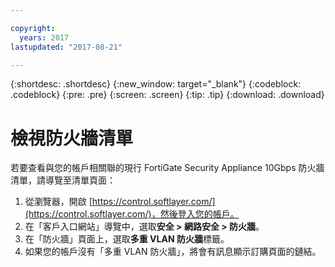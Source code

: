 ```yaml
---

copyright:
  years: 2017
lastupdated: "2017-08-21"

---
```


{:shortdesc: .shortdesc}
{:new_window: target="_blank"}
{:codeblock: .codeblock}
{:pre: .pre}
{:screen: .screen}
{:tip: .tip}
{:download: .download}

# 檢視防火牆清單
若要查看與您的帳戶相關聯的現行 FortiGate Security Appliance 10Gbps 防火牆清單，請導覽至清單頁面：

1. 從瀏覽器，開啟 [https://control.softlayer.com/](https://control.softlayer.com/)，然後登入您的帳戶。
2. 在「客戶入口網站」導覽中，選取**安全 > 網路安全 > 防火牆**。
3. 在「防火牆」頁面上，選取**多重 VLAN 防火牆**標籤。 
4. 如果您的帳戶沒有「多重 VLAN 防火牆」，將會有訊息顯示訂購頁面的鏈結。 
